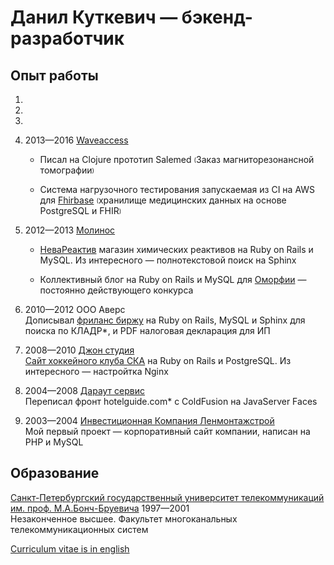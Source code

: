 # Данил Куткевич — бэкенд-разработчик

## Опыт работы

1.

2.

3.

4. <span title="06.2013—08.2016">2013—2016</span> [Waveaccess][]

   * Писал на Clojure прототип Salemed
     <sub><sup>(</sup></sub>Заказ магниторезонансной томографии<sub><sup>)</sup></sub>

   * Система нагрузочного тестирования запускаемая из CI на AWS для
     [Fhirbase][]
     <sub><sup>(</sup></sub>хранилище медицинских данных на основе PostgreSQL
     и FHIR<sub><sup>)</sup></sub>

   [Waveaccess]: https://waveaccess.ru
   [Fhirbase]: https://github.com/fhirbase/fhirbase-plv8

5. <span title="04.2012—06.2013">2012—2013</span> [Молинос][]

   * [НеваРеактив][] магазин химических реактивов на Ruby on Rails и MySQL.
     Из интересного — полнотекстовой поиск на Sphinx

   * Коллективный блог на Ruby on Rails и MySQL для [Оморфии][] —
     постоянно действующего конкурса

   [Молинос]: https://molinos.ru
   [НеваРеактив]: https://nevareaktiv.ru
   [Оморфии]: https://omorfia.ru

6. <span title="09.2010—04.2012">2010—2012</span> OOO Аверс  
   Дописывал [фриланс биржу][] на Ruby on Rails, MySQL и Sphinx
   для поиска по <span title="Классификатор адресов Российской Федерации">КЛАДР*</span>,
   и PDF налоговая декларация для ИП

   [фриланс биржу]: http://prohq.ru
   [prohq.ru]: http://prohq.ru

7. <span title="03.2008—09.2010">2008—2010</span> [Джон студия][]  
   [Сайт хоккейного клуба СКА][] на Ruby on Rails и PostgreSQL.
   Из интересного — настройтка Nginx

   [Джон студия]: https://john.ru
   [Сайт хоккейного клуба СКА]: https://ska.ru

8. <span title="11.2004—03.2008">2004—2008</span> [Дараут сервис][]  
   Переписал фронт <span title="сайт бронирования гостиниц">hotelguide.com*</span>
   с ColdFusion на JavaServer Faces

   [Дараут сервис]: http://darout.ru

9. <span title="06.2003—11.2004">2003—2004</span> [Инвестиционная Компания Ленмонтажстрой][]  
   Мой первый проект — корпоративный сайт компании,
   написан на PHP и MySQL

   [Инвестиционная Компания Ленмонтажстрой]: https://lmsic.com

## Образование

[Санкт-Петербургский государственный университет телекоммуникаций им. проф. М.А.Бонч-Бруевича][] 1997—2001  
Незаконченное высшее. Факультет многоканальных телекоммуникационных систем

[Санкт-Петербургский государственный университет телекоммуникаций им. проф. М.А.Бонч-Бруевича]: https://sut.ru

[Curriculum vitae is in english](./CV.en.md#readme)
